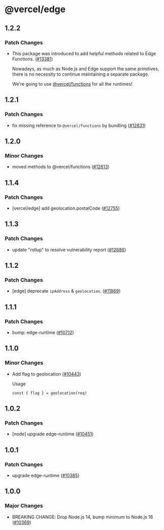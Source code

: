 # @vercel/edge

## 1.2.2

### Patch Changes

- This package was introduced to add helpful methods related to Edge Functions. ([#13381](https://github.com/vercel/vercel/pull/13381))

  Nowadays, as much as Node.js and Edge support the same primitives, there is no necessity to continue maintaining a separate package.

  We're going to use [@vercel/functions](https://github.com/vercel/vercel/tree/main/packages/functions) for all the runtimes!

## 1.2.1

### Patch Changes

- fix missing reference to `@vercel/functions` by bundling ([#12831](https://github.com/vercel/vercel/pull/12831))

## 1.2.0

### Minor Changes

- moved methods to @vercel/functions ([#12813](https://github.com/vercel/vercel/pull/12813))

## 1.1.4

### Patch Changes

- [vercel/edge] add geolocation.postalCode ([#12755](https://github.com/vercel/vercel/pull/12755))

## 1.1.3

### Patch Changes

- update "rollup" to resolve vulnerability report ([#12686](https://github.com/vercel/vercel/pull/12686))

## 1.1.2

### Patch Changes

- [edge] deprecate `ipAddress` & `geolocation`. ([#11869](https://github.com/vercel/vercel/pull/11869))

## 1.1.1

### Patch Changes

- bump: edge-runtime ([#10712](https://github.com/vercel/vercel/pull/10712))

## 1.1.0

### Minor Changes

- Add flag to geolocation ([#10443](https://github.com/vercel/vercel/pull/10443))

  Usage

  ```
  const { flag } = geolocation(req)
  ```

## 1.0.2

### Patch Changes

- [node] upgrade edge-runtime ([#10451](https://github.com/vercel/vercel/pull/10451))

## 1.0.1

### Patch Changes

- upgrade edge-runtime ([#10385](https://github.com/vercel/vercel/pull/10385))

## 1.0.0

### Major Changes

- BREAKING CHANGE: Drop Node.js 14, bump minimum to Node.js 16 ([#10369](https://github.com/vercel/vercel/pull/10369))

